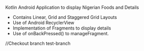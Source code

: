 Kotlin Android Application to display Nigerian Foods and Details
- Contains Linear, Grid and Staggered Grid Layouts
- Use of Android RecyclerView
- Implementation of Fragments to display details
- Use of onBackPressed() to manageFragment.


//Checkout branch test-branch
